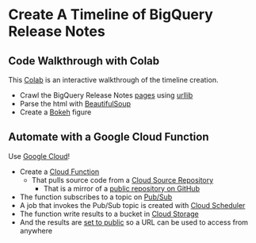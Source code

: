 # Create A Timeline of BigQuery Release Notes

## Code Walkthrough with Colab

This [Colab](https://gist.github.com/statmike/e87ba9b4c3e810970af7c87bf2d17662) is an interactive walkthrough of the timeline creation.
- Crawl the BigQuery Release Notes [pages](https://cloud.google.com/bigquery/docs/release-notes) using [urllib](https://docs.python.org/3/library/urllib.html)
- Parse the html with [BeautifulSoup](https://www.crummy.com/software/BeautifulSoup/)
- Create a [Bokeh](https://docs.bokeh.org/en/latest/index.html) figure

## Automate with a Google Cloud Function

Use [Google Cloud](https://cloud.google.com/)! 
- Create a [Cloud Function](https://cloud.google.com/functions)
    - That pulls source code from a [Cloud Source Repository](https://cloud.google.com/source-repositories)
        - That is a mirror of a [public repository on GitHub](https://github.com/statmike/bq-release-timeline)
- The function subscribes to a topic on [Pub/Sub](https://cloud.google.com/pubsub)
- A job that invokes the Pub/Sub topic is created with [Cloud Scheduler](https://cloud.google.com/scheduler)
- The function write results to a bucket in [Cloud Storage](https://cloud.google.com/storage)
- And the results are [set to public](https://cloud.google.com/storage/docs/access-control/making-data-public) so a URL can be used to access from anywhere
